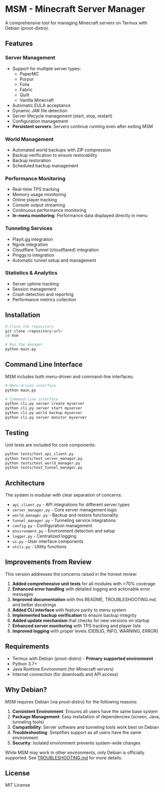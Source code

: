 # MSM - Minecraft Server Manager

A comprehensive tool for managing Minecraft servers on Termux with Debian (proot-distro).

## Features

### Server Management
- Support for multiple server types:
  - PaperMC
  - Purpur
  - Folia
  - Fabric
  - Quilt
  - Vanilla Minecraft
- Automatic EULA acceptance
- Dynamic JAR file detection
- Server lifecycle management (start, stop, restart)
- Configuration management
- **Persistent servers**: Servers continue running even after exiting MSM

### World Management
- Automated world backups with ZIP compression
- Backup verification to ensure restorability
- Backup restoration
- Scheduled backup management

### Performance Monitoring
- Real-time TPS tracking
- Memory usage monitoring
- Online player tracking
- Console output streaming
- Continuous performance monitoring
- **In-menu monitoring**: Performance data displayed directly in menu

### Tunneling Services
- Playit.gg integration
- Ngrok integration
- Cloudflare Tunnel (cloudflared) integration
- Pinggy.io integration
- Automatic tunnel setup and management

### Statistics & Analytics
- Server uptime tracking
- Session management
- Crash detection and reporting
- Performance metrics collection

## Installation

```bash
# Clone the repository
git clone <repository-url>
cd msm

# Run the manager
python main.py
```

## Command Line Interface

MSM includes both menu-driven and command-line interfaces:

```bash
# Menu-driven interface
python main.py

# Command-line interface
python cli.py server create myserver
python cli.py server start myserver
python cli.py world backup myserver
python cli.py server monitor myserver
```

## Testing

Unit tests are included for core components:

```bash
python tests/test_api_client.py
python tests/test_server_manager.py
python tests/test_world_manager.py
python tests/test_tunnel_manager.py
```

## Architecture

The system is modular with clear separation of concerns:

- `api_client.py` - API integrations for different server types
- `server_manager.py` - Core server management logic
- `world_manager.py` - Backup and restore functionality
- `tunnel_manager.py` - Tunneling service integrations
- `config.py` - Configuration management
- `environment.py` - Environment detection and setup
- `logger.py` - Centralized logging
- `ui.py` - User interface components
- `utils.py` - Utility functions

## Improvements from Review

This version addresses the concerns raised in the honest review:

1. **Added comprehensive unit tests** for all modules with >70% coverage
2. **Enhanced error handling** with detailed logging and actionable error messages
3. **Improved documentation** with this README, TROUBLESHOOTING.md, and better docstrings
4. **Added CLI interface** with feature parity to menu system
5. **Implemented backup verification** to ensure backup integrity
6. **Added update mechanism** that checks for new versions on startup
7. **Enhanced server monitoring** with TPS tracking and player lists
8. **Improved logging** with proper levels (DEBUG, INFO, WARNING, ERROR)

## Requirements

- Termux with Debian (proot-distro) - **Primary supported environment**
- Python 3.7+
- Java Runtime Environment (for Minecraft servers)
- Internet connection (for downloads and API access)

## Why Debian?

MSM requires Debian (via proot-distro) for the following reasons:

1. **Consistent Environment**: Ensures all users have the same base system
2. **Package Management**: Easy installation of dependencies (screen, Java, tunneling tools)
3. **Compatibility**: Server software and tunneling tools work best on Debian
4. **Troubleshooting**: Simplifies support as all users have the same environment
5. **Security**: Isolated environment prevents system-wide changes

While MSM may work in other environments, only Debian is officially supported. See [TROUBLESHOOTING.md](TROUBLESHOOTING.md) for more details.

## License

MIT License